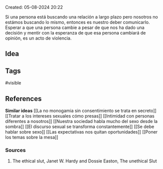 Created: 05-08-2024 20:22

Si una persona está buscando una relación a largo plazo pero nosotros no estámos buscando lo mismo, entonces es nuestro deber comunicarlo. Esperar a que una persona cambie a pesar de que nos ha dado una decisión y mentir con la esperanza de que esa persona cambiará de opinión, es un acto de violencia.
## <span class="pink"> **Idea** </span>

## <span class="orange"> **Tags**</span>
<span class="tag"> #visible</span> 

## <span class="green"> **References**</span>
<span class="blue"> **Similar ideas** </span>
[[La no monogamia sin consentimiento se trata en secreto]]
[[Tratar a los intereses sexuales cómo presas]]
[[Intimidad con personas diferentes a nosotros]]
[[Nuestra sociedad habla mucho del sexo desde la sombra]]
[[El discurso sexual se transforma constantemente]]
[[Se debe hablar sobre sexo]]
[[Las expectativas nos quitan oportunidades]]
[[Poner los temas sobre la mesa]]
### <span class="purple"> **Sources**</span>
1. The ethical slut, Janet W. Hardy and Dossie Easton, The unethical Slut 